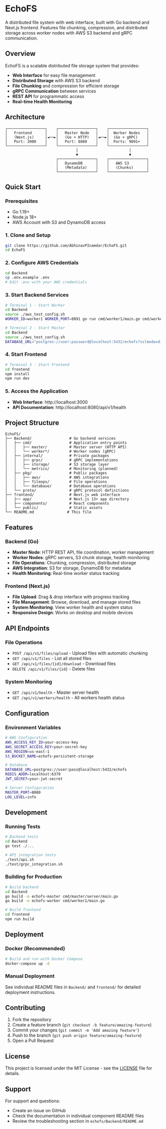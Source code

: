 # EchoFS

A distributed file system with web interface, built with Go backend and Next.js frontend. Features file chunking, compression, and distributed storage across worker nodes with AWS S3 backend and gRPC communication.

## Overview

EchoFS is a scalable distributed file storage system that provides:

- **Web Interface** for easy file management
- **Distributed Storage** with AWS S3 backend
- **File Chunking** and compression for efficient storage
- **gRPC Communication** between services
- **REST API** for programmatic access
- **Real-time Health Monitoring**

## Architecture

```
┌─────────────────┐    ┌─────────────────┐    ┌─────────────────┐
│   Frontend      │    │   Master Node   │    │  Worker Nodes   │
│   (Next.js)     │◄──►│   (Go + HTTP)   │◄──►│  (Go + gRPC)    │
│   Port: 3000    │    │   Port: 8080    │    │  Ports: 9091+   │
└─────────────────┘    └─────────────────┘    └─────────────────┘
                                │                       │
                                ▼                       ▼
                       ┌─────────────────┐    ┌─────────────────┐
                       │   DynamoDB      │    │   AWS S3        │
                       │   (Metadata)    │    │   (Chunks)      │
                       └─────────────────┘    └─────────────────┘
```

## Quick Start

### Prerequisites
- Go 1.19+
- Node.js 18+
- AWS Account with S3 and DynamoDB access

### 1. Clone and Setup
```bash
git clone https://github.com/AbhinavPInamdar/EchoFS.git
cd EchoFS
```

### 2. Configure AWS Credentials
```bash
cd Backend
cp .env.example .env
# Edit .env with your AWS credentials
```

### 3. Start Backend Services
```bash
# Terminal 1 - Start Worker
cd Backend
source ./aws_test_config.sh
WORKER_ID=worker1 WORKER_PORT=8091 go run cmd/worker1/main.go cmd/worker1/server.go

# Terminal 2 - Start Master
cd Backend
source ./aws_test_config.sh
DATABASE_URL="postgres://user:password@localhost:5432/echofs?sslmode=disable" REDIS_ADDR="localhost:6379" JWT_SECRET="test-secret" go run cmd/master/server/main.go cmd/master/server/server.go
```

### 4. Start Frontend
```bash
# Terminal 3 - Start Frontend
cd frontend
npm install
npm run dev
```

### 5. Access the Application
- **Web Interface**: http://localhost:3000
- **API Documentation**: http://localhost:8080/api/v1/health

## Project Structure

```
EchoFS/
├── Backend/                 # Go backend services
│   ├── cmd/                 # Application entry points
│   │   ├── master/          # Master server (HTTP API)
│   │   └── worker*/         # Worker nodes (gRPC)
│   ├── internal/            # Private packages
│   │   ├── grpc/            # gRPC implementations
│   │   ├── storage/         # S3 storage layer
│   │   └── metrics/         # Monitoring (planned)
│   ├── pkg/                 # Public packages
│   │   ├── aws/             # AWS integrations
│   │   ├── fileops/         # File operations
│   │   └── database/        # Database operations
│   └── proto/               # gRPC protocol definitions
├── frontend/                # Next.js web interface
│   ├── app/                 # Next.js 13+ app directory
│   ├── components/          # React components
│   └── public/              # Static assets
└── README.md               # This file
```

## Features

### Backend (Go)
- **Master Node**: HTTP REST API, file coordination, worker management
- **Worker Nodes**: gRPC servers, S3 chunk storage, health monitoring
- **File Operations**: Chunking, compression, distributed storage
- **AWS Integration**: S3 for storage, DynamoDB for metadata
- **Health Monitoring**: Real-time worker status tracking

### Frontend (Next.js)
- **File Upload**: Drag & drop interface with progress tracking
- **File Management**: Browse, download, and manage stored files
- **System Monitoring**: View worker health and system status
- **Responsive Design**: Works on desktop and mobile devices

## API Endpoints

### File Operations
- `POST /api/v1/files/upload` - Upload files with automatic chunking
- `GET /api/v1/files` - List all stored files
- `GET /api/v1/files/{id}/download` - Download files
- `DELETE /api/v1/files/{id}` - Delete files

### System Monitoring
- `GET /api/v1/health` - Master server health
- `GET /api/v1/workers/health` - All workers health status

## Configuration

### Environment Variables
```bash
# AWS Configuration
AWS_ACCESS_KEY_ID=your-access-key
AWS_SECRET_ACCESS_KEY=your-secret-key
AWS_REGION=us-east-1
S3_BUCKET_NAME=echofs-persistent-storage

# Database
DATABASE_URL=postgres://user:pass@localhost:5432/echofs
REDIS_ADDR=localhost:6379
JWT_SECRET=your-jwt-secret

# Server Configuration
MASTER_PORT=8080
LOG_LEVEL=info
```

## Development

### Running Tests
```bash
# Backend tests
cd Backend
go test ./...

# API integration tests
./test/api.sh
./test/grpc_integration.sh
```

### Building for Production
```bash
# Build backend
cd Backend
go build -o echofs-master cmd/master/server/main.go
go build -o echofs-worker cmd/worker1/main.go

# Build frontend
cd frontend
npm run build
```

## Deployment

### Docker (Recommended)
```bash
# Build and run with Docker Compose
docker-compose up -d
```

### Manual Deployment
See individual README files in `Backend/` and `frontend/` for detailed deployment instructions.

## Contributing

1. Fork the repository
2. Create a feature branch (`git checkout -b feature/amazing-feature`)
3. Commit your changes (`git commit -m 'Add amazing feature'`)
4. Push to the branch (`git push origin feature/amazing-feature`)
5. Open a Pull Request

## License

This project is licensed under the MIT License - see the [LICENSE](LICENSE) file for details.

## Support

For support and questions:
- Create an issue on GitHub
- Check the documentation in individual component README files
- Review the troubleshooting section in `echofs/Backend/README.md`